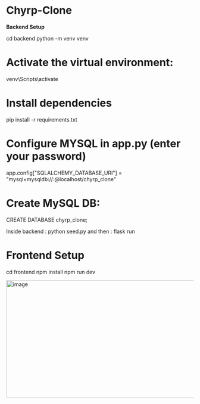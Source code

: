 # Chyrp-Clone
**Backend Setup**

cd backend
python -m venv venv
# Activate the virtual environment:
venv\Scripts\activate

# Install dependencies
pip install -r requirements.txt

# Configure MYSQL in app.py (enter your password)
app.config["SQLALCHEMY_DATABASE_URI"] = "mysql+mysqldb://<user>:<password>@localhost/chyrp_clone"

# Create MySQL DB: 
CREATE DATABASE chyrp_clone;

Inside backend : python seed.py
and then : flask run



# Frontend Setup
cd frontend
npm install
npm run dev

<img width="732" height="315" alt="image" src="https://github.com/user-attachments/assets/14d6e30e-5bef-497b-b4a0-b57c2f7ef73c" />

